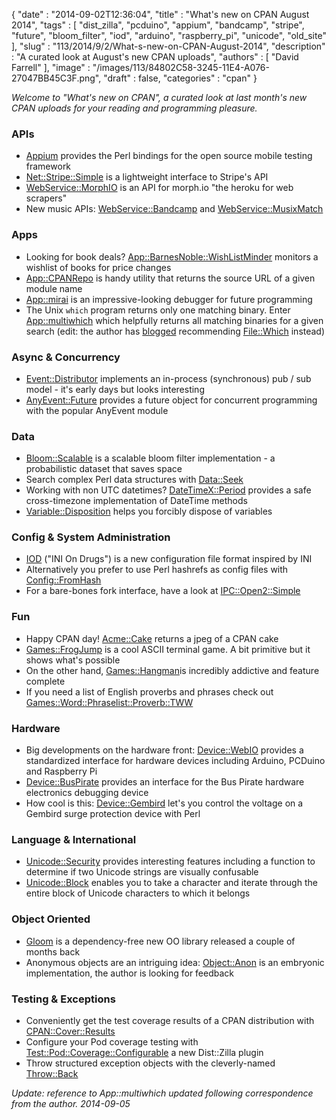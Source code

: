 {
   "date" : "2014-09-02T12:36:04",
   "title" : "What's new on CPAN August 2014",
   "tags" : [
      "dist_zilla",
      "pcduino",
      "appium",
      "bandcamp",
      "stripe",
      "future",
      "bloom_filter",
      "iod",
      "arduino",
      "raspberry_pi",
      "unicode",
      "old_site"
   ],
   "slug" : "113/2014/9/2/What-s-new-on-CPAN-August-2014",
   "description" : "A curated look at August's new CPAN uploads",
   "authors" : [
      "David Farrell"
   ],
   "image" : "/images/113/84802C58-3245-11E4-A076-27047BB45C3F.png",
   "draft" : false,
   "categories" : "cpan"
}


*Welcome to "What's new on CPAN", a curated look at last month's new CPAN uploads for your reading and programming pleasure.*

### APIs

-   [Appium](https://metacpan.org/pod/Appium) provides the Perl bindings for the open source mobile testing framework
-   [Net::Stripe::Simple](https://metacpan.org/pod/Net::Stripe::Simple) is a lightweight interface to Stripe's API
-   [WebService::MorphIO](https://metacpan.org/pod/WebService::MorphIO) is an API for morph.io "the heroku for web scrapers"
-   New music APIs: [WebService::Bandcamp](https://metacpan.org/pod/WebService::Bandcamp) and [WebService::MusixMatch](https://metacpan.org/pod/WebService::MusixMatch)

### Apps

-   Looking for book deals? [App::BarnesNoble::WishListMinder](https://metacpan.org/pod/App::BarnesNoble::WishListMinder) monitors a wishlist of books for price changes
-   [App::CPANRepo](https://metacpan.org/pod/App::CPANRepo) is handy utility that returns the source URL of a given module name
-   [App::mirai](https://metacpan.org/pod/App::mirai) is an impressive-looking debugger for future programming
-   The Unix `which` program returns only one matching binary. Enter [App::multiwhich](https://metacpan.org/pod/App::multiwhich) which helpfully returns all matching binaries for a given search (edit: the author has [blogged](http://blog.nu42.com/2014/08/filewhich-comes-with-its-own-multiwhich.html) recommending [File::Which](https://metacpan.org/pod/File::Which) instead)

### Async & Concurrency

-   [Event::Distributor](https://metacpan.org/pod/Event::Distributor) implements an in-process (synchronous) pub / sub model - it's early days but looks interesting
-   [AnyEvent::Future](https://metacpan.org/pod/AnyEvent::Future) provides a future object for concurrent programming with the popular AnyEvent module

### Data

-   [Bloom::Scalable](https://metacpan.org/pod/Bloom::Scalable) is a scalable bloom filter implementation - a probabilistic dataset that saves space
-   Search complex Perl data structures with [Data::Seek](https://metacpan.org/pod/Data::Seek)
-   Working with non UTC datetimes? [DateTimeX::Period](https://metacpan.org/pod/DateTimeX::Period) provides a safe cross-timezone implementation of DateTime methods
-   [Variable::Disposition](https://metacpan.org/pod/Variable::Disposition) helps you forcibly dispose of variables

### Config & System Administration

-   [IOD](https://metacpan.org/pod/IOD) ("INI On Drugs") is a new configuration file format inspired by INI
-   Alternatively you prefer to use Perl hashrefs as config files with [Config::FromHash](https://metacpan.org/pod/Config::FromHash)
-   For a bare-bones fork interface, have a look at [IPC::Open2::Simple](https://metacpan.org/pod/IPC::Open2::Simple)

### Fun

-   Happy CPAN day! [Acme::Cake](https://metacpan.org/pod/Acme::Cake) returns a jpeg of a CPAN cake
-   [Games::FrogJump](https://metacpan.org/pod/Games::FrogJump) is a cool ASCII terminal game. A bit primitive but it shows what's possible
-   On the other hand, [Games::Hangman](https://metacpan.org/pod/Games::Hangman)is incredibly addictive and feature complete
-   If you need a list of English proverbs and phrases check out [Games::Word::Phraselist::Proverb::TWW](https://metacpan.org/pod/Games::Word::Phraselist::Proverb::TWW)

### Hardware

-   Big developments on the hardware front: [Device::WebIO](https://metacpan.org/pod/Device::WebIO) provides a standardized interface for hardware devices including Arduino, PCDuino and Raspberry Pi
-   [Device::BusPirate](https://metacpan.org/pod/Device::BusPirate) provides an interface for the Bus Pirate hardware electronics debugging device
-   How cool is this: [Device::Gembird](https://metacpan.org/pod/Device::Gembird) let's you control the voltage on a Gembird surge protection device with Perl

### Language & International

-   [Unicode::Security](https://metacpan.org/pod/Unicode::Security) provides interesting features including a function to determine if two Unicode strings are visually confusable
-   [Unicode::Block](https://metacpan.org/pod/Unicode::Block) enables you to take a character and iterate through the entire block of Unicode characters to which it belongs

### Object Oriented

-   [Gloom](https://metacpan.org/pod/distribution/Gloom/lib/Gloom.pod') is a dependency-free new OO library released a couple of months back
-   Anonymous objects are an intriguing idea: [Object::Anon](https://metacpan.org/pod/Object::Anon) is an embryonic implementation, the author is looking for feedback

### Testing & Exceptions

-   Conveniently get the test coverage results of a CPAN distribution with [CPAN::Cover::Results](https://metacpan.org/pod/CPAN::Cover::Results)
-   Configure your Pod coverage testing with [Test::Pod::Coverage::Configurable](https://metacpan.org/pod/Dist::Zilla::Plugin::Test::Pod::Coverage::Configurable) a new Dist::Zilla plugin
-   Throw structured exception objects with the cleverly-named [Throw::Back](https://metacpan.org/pod/Throw::Back)

*Update: reference to App::multiwhich updated following correspondence from the author. 2014-09-05*
